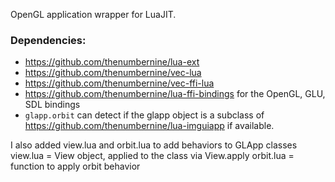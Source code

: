 OpenGL application wrapper for LuaJIT.

### Dependencies:

- https://github.com/thenumbernine/lua-ext
- https://github.com/thenumbernine/vec-lua
- https://github.com/thenumbernine/vec-ffi-lua
- https://github.com/thenumbernine/lua-ffi-bindings for the OpenGL, GLU, SDL bindings
- `glapp.orbit` can detect if the glapp object is a subclass of https://github.com/thenumbernine/lua-imguiapp if available.

I also added view.lua and orbit.lua to add behaviors to GLApp classes
view.lua = View object, applied to the class via View.apply
orbit.lua = function to apply orbit behavior 

